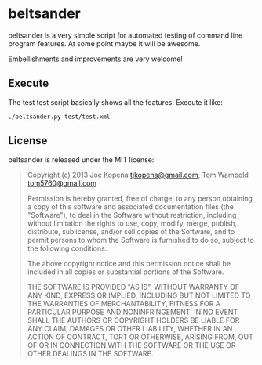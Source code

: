 beltsander
==========

beltsander is a very simple script for automated testing of command
line program features.  At some point maybe it will be awesome.

Embellishments and improvements are very welcome!


Execute
-------

The test test script basically shows all the features.  Execute it like:

    ./beltsander.py test/test.xml


License
-------

beltsander is released under the MIT license:

> Copyright (c) 2013 Joe Kopena <tjkopena@gmail.com>,
> Tom Wambold <tom5760@gmail.com>
>
> Permission is hereby granted, free of charge, to any person
> obtaining a copy of this software and associated documentation
> files (the "Software"), to deal in the Software without
> restriction, including without limitation the rights to use, copy,
> modify, merge, publish, distribute, sublicense, and/or sell copies
> of the Software, and to permit persons to whom the Software is
> furnished to do so, subject to the following conditions:
>
> The above copyright notice and this permission notice shall be
> included in all copies or substantial portions of the Software.
>
> THE SOFTWARE IS PROVIDED "AS IS", WITHOUT WARRANTY OF ANY KIND,
> EXPRESS OR IMPLIED, INCLUDING BUT NOT LIMITED TO THE WARRANTIES OF
> MERCHANTABILITY, FITNESS FOR A PARTICULAR PURPOSE AND
> NONINFRINGEMENT. IN NO EVENT SHALL THE AUTHORS OR COPYRIGHT HOLDERS
> BE LIABLE FOR ANY CLAIM, DAMAGES OR OTHER LIABILITY, WHETHER IN AN
> ACTION OF CONTRACT, TORT OR OTHERWISE, ARISING FROM, OUT OF OR IN
> CONNECTION WITH THE SOFTWARE OR THE USE OR OTHER DEALINGS IN THE
> SOFTWARE.
